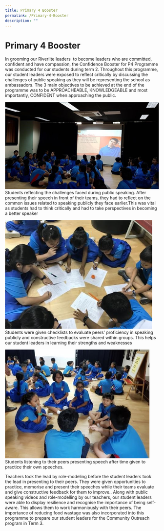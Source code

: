 ```yaml
---
title: Primary 4 Booster
permalink: /Primary-4-Booster
description: ""
---
```

Primary 4 Booster
=================

In grooming our Riverlite leaders  to become leaders who are committed, confident and have compassion, the Confidence Booster for P4 Programme was conducted for our students during term 2. Throughout this programme, our student leaders were exposed to reflect critically by discussing the challenges of public speaking as they will be representing the school as ambassadors. The 3 main objectives to be achieved at the end of the programme was to be APPROACHEABLE, KNOWLEDGEABLE and most importantly, CONFIDENT when approaching the public.

![](/images/Curriculum/Student%20Development%20Team/photo6183895678468600808.jpg)
Students reflecting the challenges faced during public speaking. After presenting their speech in front of their teams, they had to reflect on the common issues related to speaking publicly they face earlier.This was vital as students had to think critically and had to take perspectives in becoming a better speaker

![](/images/Curriculum/Student%20Development%20Team/photo6183895678468600803.jpg)
Students were given checklists to evaluate peers' proficiency in speaking publicly and constructive feedbacks were shared within groups. This helps our student leaders in learning their strengths and weaknesses

![](/images/Curriculum/Student%20Development%20Team/photo6183895678468600807.jpg)
Students listening to their peers presenting speech after time given to practice their own speeches.

Teachers took the lead by role-modeling before the student leaders took the lead in presenting to their peers. They were given opportunities to practice, memorise and present their speeches while their teams evaluate and give constructive feedback for them to improve.. Along with public speaking videos and role-modelling by our teachers, our student leaders were able to display resilience and recognise the importance of being self-aware. This allows them to work harmoniously with their peers. The importance of reducing food wastage was also incorporated into this programme to prepare our student leaders for the Community Outreach program in Term 3.